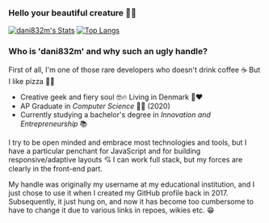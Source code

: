 ### Hello your beautiful creature 👋👹

[![dani832m's Stats](https://github-readme-stats.vercel.app/api?username=dani832m&hide=contribs)](https://github.com/dani832m)
[![Top Langs](https://github-readme-stats.vercel.app/api/top-langs/?username=dani832m&layout=compact)](https://github.com/dani832m)

### Who is 'dani832m' and why such an ugly handle?

First of all, I'm one of those rare developers who doesn't drink coffee ☕ But I like pizza 🍕😋

- Creative geek and fiery soul 🤓🔥 Living in Denmark 🤍❤
- AP Graduate in _Computer Science_ 👨‍💻 (2020)
- Currently studying a bachelor's degree in _Innovation and Entrepreneurship_ 📚

I try to be open minded and embrace most technologies and tools, but I have a particular penchant for JavaScript and for building responsive/adaptive layouts 💘 I can work full stack, but my forces are clearly in the front-end part.

My handle was originally my username at my educational institution, and I just chose to use it when I created my GitHub profile back in 2017. Subsequently, it just hung on, and now it has become too cumbersome to have to change it due to various links in repoes, wikies etc. 😁
